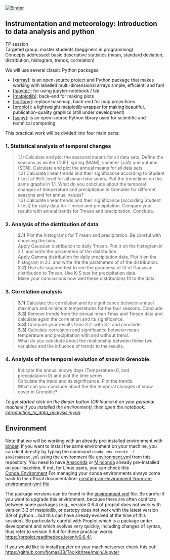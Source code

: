 [![Binder](https://mybinder.org/badge_logo.svg)](https://mybinder.org/v2/gh/fjomaa38/TP_master.git/main)
## Instrumentation and meteorology: Introduction to data analysis and python

TP session
<br> Targeted group: master students (begginers in programming) 
<br> Concepts addressed: basic descriptive statistics (mean, standard deviation, distribution, histogram, trends, correlation)

We will use several classic Python packages:

- [[xarray](http://xarray.pydata.org/en/stable/)]: is an open-source project and Python package that makes working with labelled multi-dimensional arrays simple, efficient, and fun!
- [[jupyter](https://jupyter.org/)]: for using jupyter-notebook / lab
- [[matplotlib](https://matplotlib.org/)]: back-end for making plots
- [[cartopy](https://scitools.org.uk/cartopy/docs/latest/)]: replace basemap, back-end for map projections
- [[proplot](https://proplot.readthedocs.io/en/stable/)]: a lightweight matplotlib wrapper for making beautiful, publication-quality graphics (still under development)
- [[scipy](https://pypi.org/project/scipy/)]: is an open-source Python library used for scientific and technical computing. 

This practical work will be divided into four main parts:

### 1. Statistical analysis of temporal changes

>1.1) Calculate and plot the seasonal means for all data sets. Define the seasons as winter (DJF), spring (MAM), summer (JJA) and autumn (SON). Calculate and plot the annual means for all data sets.
<br>1.2) Calculate linear trends and their significance according to Student t-test at 95% level for all mean time series.
Plot the trend lines on the same graphs in 1.1. 
What do you conclude about the temporal changes of temperature and precipitation in Grenoble for different seasons and for annual values?
<br>1.3) 
Calculate linear trends and their significance (according Student t-test) for daily data for T mean and precipitation. Compare your results with annual trends for Tmean and precipitation. Conclude.

### 2. Analysis of the distribution of data
>**2.1)** Plot the histograms for T mean and precipitation. Be careful with choosing the bins.
<br>Apply Gaussian distribution to daily Tmean. Plot it on the histogram in 2.1. and write the parameters of the distribution. 
<br>Apply Gamma distribution for daily precipitation data. Plot it on the histogram in 2.1. and write rite the parameters of of the distribution.
**2.2)** Use chi-squared test to see the goodness of fit of Gaussian distribution to Tmean. Use K-S test for precipitation data. 
<br>Make your conclusions how well these distributions fit to the data.

### 3. Correlation analysis
>**3.1)** Calculate the correlation and its significance between annual maximum and minimum temperatures for the four seasons. Conclude.
<br>**3.3)** Remove trends from the annual mean Tmax and Tmean data and calculate again the correlation and its significance.
<br>**3.3)** Compare your results from 3.2. with 3.1. and conclude.
<br>**3.3)** Calculate correlation and significance between mean temperature and precipitation with and without trend. 
<br>What do you conclude about the relationship between these two variables and the influence of trends to the results.

### 4.  Analysis of the temporal evolution of snow in Grenoble.
>Indicate the annual snowy days (Temperature<0, and precipiataion>0) and plot the time series. 
<br>Calculate the trend and its significance. Plot the trends.
<br>What can you conclude about the the temporal changes of snow cover in Grenoble?

*To get started click on the Binder button (OR launch it on your personal machine if you installed the environment), then open the notebook: [introduction_to_data_analysis.ipynb](https://github.com/fjomaa38/TP_master/blob/main/2023/introduction_to_data_analysis.ipynb).*

## Environment

Note that we will be working with an already pre-installed environment with [binder](https://mybinder.org/). If you want to install the same environment on your machine, you can do it directly by typing the command `conda env create -f environment.yml` using the environment file [environment.yml](environment.yml) from this repository. You need to have [Anaconda](https://www.anaconda.com/products/individual) or [Minconda](https://docs.conda.io/en/latest/miniconda.html) already pre-installed on your machine. If not, for Linux users, you can check this [Conda_Environment](https://github.com/fjomaa38/Toolkit/tree/main/Conda_Environment) For managing your conda environments always come back to the official documentation: [creating-an-environment-from-an-environment-yml-file](https://docs.conda.io/projects/conda/en/latest/user-guide/tasks/manage-environments.html#creating-an-environment-from-an-environment-yml-file.) 

The package versions can be found in the [environment.yml](environment.yml) file. Be careful if you want to upgrade this environment, because there are often conflicts between some packages (e.g., version 0.6.4 of proplot does not work with version 3.3 of matplotlib, or cartopy does not work with the latest version 3.9 of python... but this can have already evolved at the time of this session). Be particularly careful with Proplot which is a package under development and which evolves very quickly, including changes of syntax, thus refer to version 0.6.4 for these practical works: https://proplot.readthedocs.io/en/v0.6.4/.

If you would like to install jupyter on your machine/server check this out: https://github.com/fjomaa38/Toolkit/tree/main/Jupyter

